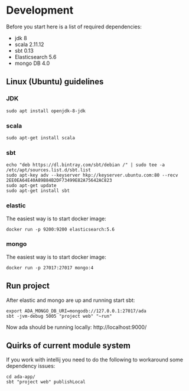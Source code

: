 # Development

Before you start here is a list of required dependencies:

* jdk 8
* scala 2.11.12
* sbt 0.13
* Elasticsearch 5.6
* mongo DB 4.0

## Linux (Ubuntu) guidelines

### JDK

```
sudo apt install openjdk-8-jdk
```

### scala
```
sudo apt-get install scala
```

### sbt
```
echo "deb https://dl.bintray.com/sbt/debian /" | sudo tee -a /etc/apt/sources.list.d/sbt.list
sudo apt-key adv --keyserver hkp://keyserver.ubuntu.com:80 --recv 2EE0EA64E40A89B84B2DF73499E82A75642AC823
sudo apt-get update
sudo apt-get install sbt
```

### elastic
The easiest way is to start docker image:
```
docker run -p 9200:9200 elasticsearch:5.6
```

### mongo
The easiest way is to start docker image:
```
docker run -p 27017:27017 mongo:4
```


## Run project

After elastic and mongo are up and running start sbt:
 ```
export ADA_MONGO_DB_URI=mongodb://127.0.0.1:27017/ada
sbt -jvm-debug 5005 "project web" "~run"
```

Now ada should be running locally: http://localhost:9000/

## Quirks of current module system
If you work with intellij you need to do the following to workaround some dependency issues:

```
cd ada-app/
sbt "project web" publishLocal
```